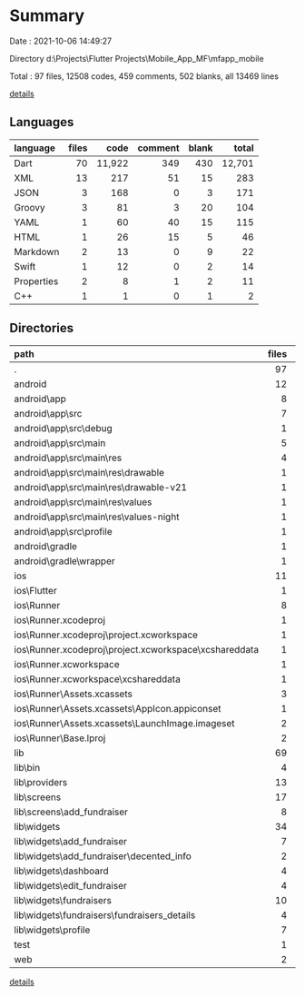 # Summary

Date : 2021-10-06 14:49:27

Directory d:\Projects\Flutter Projects\Mobile_App_MF\mfapp_mobile

Total : 97 files,  12508 codes, 459 comments, 502 blanks, all 13469 lines

[details](details.md)

## Languages
| language | files | code | comment | blank | total |
| :--- | ---: | ---: | ---: | ---: | ---: |
| Dart | 70 | 11,922 | 349 | 430 | 12,701 |
| XML | 13 | 217 | 51 | 15 | 283 |
| JSON | 3 | 168 | 0 | 3 | 171 |
| Groovy | 3 | 81 | 3 | 20 | 104 |
| YAML | 1 | 60 | 40 | 15 | 115 |
| HTML | 1 | 26 | 15 | 5 | 46 |
| Markdown | 2 | 13 | 0 | 9 | 22 |
| Swift | 1 | 12 | 0 | 2 | 14 |
| Properties | 2 | 8 | 1 | 2 | 11 |
| C++ | 1 | 1 | 0 | 1 | 2 |

## Directories
| path | files | code | comment | blank | total |
| :--- | ---: | ---: | ---: | ---: | ---: |
| . | 97 | 12,508 | 459 | 502 | 13,469 |
| android | 12 | 154 | 53 | 31 | 238 |
| android\app | 8 | 111 | 52 | 20 | 183 |
| android\app\src | 7 | 65 | 49 | 9 | 123 |
| android\app\src\debug | 1 | 4 | 3 | 1 | 8 |
| android\app\src\main | 5 | 57 | 43 | 7 | 107 |
| android\app\src\main\res | 4 | 26 | 32 | 6 | 64 |
| android\app\src\main\res\drawable | 1 | 4 | 7 | 2 | 13 |
| android\app\src\main\res\drawable-v21 | 1 | 4 | 7 | 2 | 13 |
| android\app\src\main\res\values | 1 | 9 | 9 | 1 | 19 |
| android\app\src\main\res\values-night | 1 | 9 | 9 | 1 | 19 |
| android\app\src\profile | 1 | 4 | 3 | 1 | 8 |
| android\gradle | 1 | 5 | 1 | 1 | 7 |
| android\gradle\wrapper | 1 | 5 | 1 | 1 | 7 |
| ios | 11 | 313 | 2 | 13 | 328 |
| ios\Flutter | 1 | 26 | 0 | 1 | 27 |
| ios\Runner | 8 | 271 | 2 | 10 | 283 |
| ios\Runner.xcodeproj | 1 | 8 | 0 | 1 | 9 |
| ios\Runner.xcodeproj\project.xcworkspace | 1 | 8 | 0 | 1 | 9 |
| ios\Runner.xcodeproj\project.xcworkspace\xcshareddata | 1 | 8 | 0 | 1 | 9 |
| ios\Runner.xcworkspace | 1 | 8 | 0 | 1 | 9 |
| ios\Runner.xcworkspace\xcshareddata | 1 | 8 | 0 | 1 | 9 |
| ios\Runner\Assets.xcassets | 3 | 148 | 0 | 4 | 152 |
| ios\Runner\Assets.xcassets\AppIcon.appiconset | 1 | 122 | 0 | 1 | 123 |
| ios\Runner\Assets.xcassets\LaunchImage.imageset | 2 | 26 | 0 | 3 | 29 |
| ios\Runner\Base.lproj | 2 | 61 | 2 | 2 | 65 |
| lib | 69 | 11,908 | 339 | 423 | 12,670 |
| lib\bin | 4 | 106 | 2 | 14 | 122 |
| lib\providers | 13 | 1,021 | 66 | 88 | 1,175 |
| lib\screens | 17 | 4,235 | 72 | 122 | 4,429 |
| lib\screens\add_fundraiser | 8 | 3,279 | 26 | 47 | 3,352 |
| lib\widgets | 34 | 6,434 | 196 | 193 | 6,823 |
| lib\widgets\add_fundraiser | 7 | 1,989 | 7 | 43 | 2,039 |
| lib\widgets\add_fundraiser\decented_info | 2 | 548 | 3 | 14 | 565 |
| lib\widgets\dashboard | 4 | 499 | 90 | 29 | 618 |
| lib\widgets\edit_fundraiser | 4 | 1,763 | 3 | 28 | 1,794 |
| lib\widgets\fundraisers | 10 | 1,400 | 93 | 51 | 1,544 |
| lib\widgets\fundraisers\fundraisers_details | 4 | 697 | 13 | 22 | 732 |
| lib\widgets\profile | 7 | 741 | 3 | 34 | 778 |
| test | 1 | 14 | 10 | 7 | 31 |
| web | 2 | 49 | 15 | 6 | 70 |

[details](details.md)